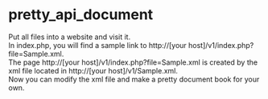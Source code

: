# pretty_api_document

Put all files into a website and visit it.<br/>
In index.php, you will find a sample link to http://[your host]/v1/index.php?file=Sample.xml. <br/>
The page http://[your host]/v1/index.php?file=Sample.xml</a> is created by the xml file located in http://[your host]/v1/Sample.xml. <br/>
Now you can modify the xml file and make a pretty document book for your own.
